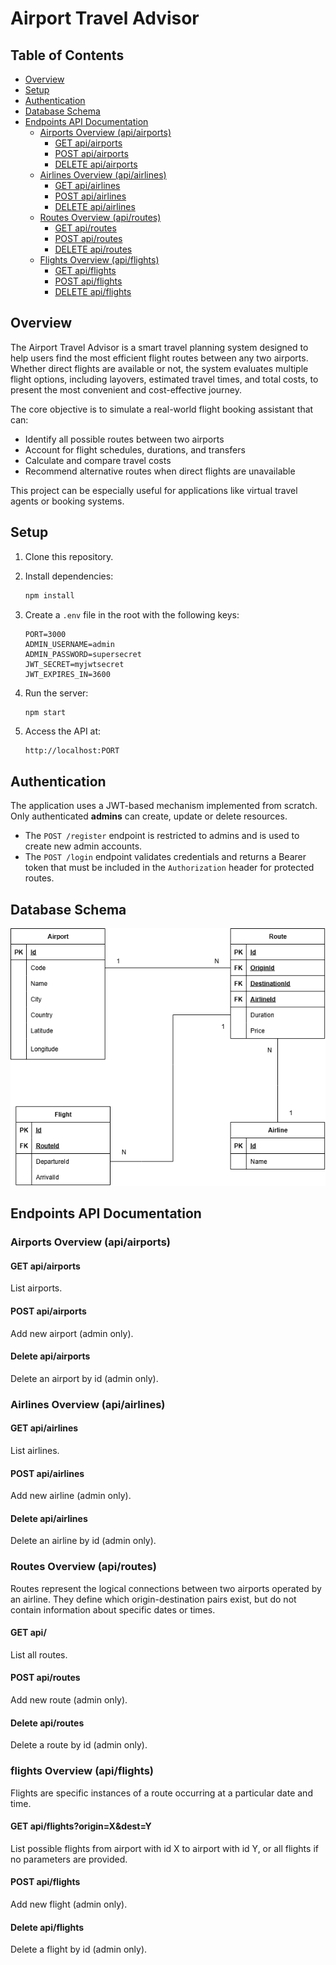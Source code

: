 # Airport Travel Advisor #

## Table of Contents ##

- [Overview](#overview)
- [Setup](#setup)
- [Authentication](#authentication)
- [Database Schema](#database-schema)
- [Endpoints API Documentation](#endpoints-api-documentation)
  - [Airports Overview (api/airports)](#airports-overview-apiairports)
    - [GET api/airports](#get-apiairports)
    - [POST api/airports](#post-apiairports)
    - [DELETE api/airports](#delete-apiairports)
  - [Airlines Overview (api/airlines)](#airlines-overview-apiairlines)
    - [GET api/airlines](#get-apiairlines)
    - [POST api/airlines](#post-apiairlines)
    - [DELETE api/airlines](#delete-apiairlines)
  - [Routes Overview (api/routes)](#routes-overview-apiroutes)
    - [GET api/routes](#get-apiroutes)
    - [POST api/routes](#post-apiroutes)
    - [DELETE api/routes](#delete-apiroutes)
  - [Flights Overview (api/flights)](#flights-overview-apiroutes)
    - [GET api/flights](#get-apiflights)
    - [POST api/flights](#post-apiflights)
    - [DELETE api/flights](#delete-apiflights)

## Overview

The Airport Travel Advisor is a smart travel planning system designed to help users find the most efficient flight routes between any two airports. Whether direct flights are available or not, the system evaluates multiple flight options, including layovers, estimated travel times, and total costs, to present the most convenient and cost-effective journey.

The core objective is to simulate a real-world flight booking assistant that can:
- Identify all possible routes between two airports
- Account for flight schedules, durations, and transfers
- Calculate and compare travel costs
- Recommend alternative routes when direct flights are unavailable

This project can be especially useful for applications like virtual travel agents or booking systems.

## Setup

1. Clone this repository.
2. Install dependencies:

   ```bash
   npm install
   ```

3. Create a `.env` file in the root with the following keys:

   ```env
   PORT=3000
   ADMIN_USERNAME=admin
   ADMIN_PASSWORD=supersecret
   JWT_SECRET=myjwtsecret
   JWT_EXPIRES_IN=3600
   ```

4. Run the server:

   ```bash
   npm start
   ```

5. Access the API at:

   ```
   http://localhost:PORT
   ```

## Authentication

The application uses a JWT-based mechanism implemented from scratch. Only authenticated **admins** can create, update or delete resources.
- The `POST /register` endpoint is restricted to admins and is used to create new admin accounts.
- The `POST /login` endpoint validates credentials and returns a Bearer token that must be included in the `Authorization` header for protected routes.

## Database Schema

![Diagrama ER](./docs/dbdiagram.drawio.png)

## Endpoints API Documentation

### Airports Overview (api/airports)

#### GET api/airports
List airports.

#### POST api/airports
Add new airport (admin only).

#### Delete api/airports
Delete an airport by id (admin only).

### Airlines Overview (api/airlines)

#### GET api/airlines
List airlines.

#### POST api/airlines
Add new airline (admin only).

#### Delete api/airlines
Delete an airline by id (admin only).

### Routes Overview (api/routes)

Routes represent the logical connections between two airports operated by an airline. They define which origin-destination pairs exist, but do not contain information about specific dates or times.

#### GET api/
List all routes.

#### POST api/routes
Add new route (admin only).

#### Delete api/routes
Delete a route by id (admin only).

### flights Overview (api/flights)

Flights are specific instances of a route occurring at a particular date and time.

#### GET api/flights?origin=X&dest=Y
List possible flights from airport with id X to airport with id Y, or all flights if no parameters are provided.

#### POST api/flights
Add new flight (admin only).

#### Delete api/flights
Delete a flight by id (admin only).
